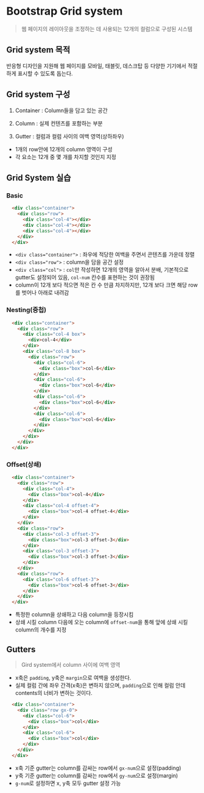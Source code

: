 # Bootstrap Grid system
> 웹 페이지의 레이아웃을 조정하는 데 사용되는 12개의 컬럼으로 구성된 시스템

## Grid system 목적
반응형 디자인을 지원해 웹 페이지를 모바일, 태블릿, 데스크탑 등 다양한 기기에서 적절하게 표시할 수 있도록 돕는다.

## Grid system 구성
1. Container : Column들을 담고 있는 공간

2. Column : 실제 컨텐츠를 포함하는 부분

3. Gutter : 컬럼과 컬럼 사이의 여백 영역(상하좌우)

- 1개의 row안에 12개의 column 영역이 구성
- 각 요소는 12개 중 몇 개를 차지할 것인지 지정

## Grid System 실습

### Basic
```html
  <div class="container">
    <div class="row">
      <div class="col-4"></div>
      <div class="col-4"></div>
      <div class="col-4"></div>
    </div>
  </div>
```
- `<div class="container">` : 좌우에 적당한 여백을 주면서 콘텐츠를 가운데 정렬
- `<div class="row">` : column을 담을 공간 설정
- `<div class="col">` : `col`만 작성하면 12개의 영역을 알아서 분배, 기본적으로 gutter도 설정되어 있음, `col-num` 칸수를 표현하는 것이 권장됨
- column이 12개 보다 적으면 적은 칸 수 만큼 차지하지만, 12개 보다 크면 해당 row를 벗어나 아래로 내려감

### Nesting(중첩)
```html
  <div class="container">
    <div class="row">
      <div class="col-4 box">
        <div>col-4</div>
      </div>
      <div class="col-8 box">
        <div class="row">
          <div class="col-6">
            <div class="box">col-6</div>
          </div>
          <div class="col-6">
            <div class="box">col-6</div>
          </div>
          <div class="col-6">
            <div class="box">col-6</div>
          </div>
          <div class="col-6">
            <div class="box">col-6</div>
          </div>
        </div>
      </div>
    </div>
  </div>
```

### Offset(상쇄)
```html
  <div class="container">
    <div class="row">
      <div class="col-4">
        <div class="box">col-4</div>
      </div>
      <div class="col-4 offset-4">
        <div class="box">col-4 offset-4</div>
      </div>
    </div>
    <div class="row">
      <div class="col-3 offset-3">
        <div class="box">col-3 offset-3</div>
      </div>
      <div class="col-3 offset-3">
        <div class="box">col-3 offset-3</div>
      </div>
    </div>
    <div class="row">
      <div class="col-6 offset-3">
        <div class="box">col-6 offset-3</div>
      </div>
    </div>
  </div>
```
- 특정한 column을 상쇄하고 다음 column을 등장시킴
- 상쇄 시킬 column 다음에 오는 column에 `offset-num`을 통해 앞에 상쇄 시킬 column의 개수를 지정

## Gutters
> Gird system에서 column 사이에 여백 영역
- x축은 `padding`, y축은 `margin`으로 여백을 생성한다.
- 실제 컬럼 간에 좌우 간격(x축)은 변하지 않으며, `padding`으로 인해 컬럼 안데 contents의 너비가 변하는 것이다.

```html
  <div class="container">
    <div class="row gx-0">
      <div class="col-6">
        <div class="box">col</div>
      </div>
      <div class="col-6">
        <div class="box">col</div>
      </div>
    </div>
  </div>
```
- x축 기준 gutter는 column를 감싸는 row에서 `gx-num`으로 설정(padding)
- y축 기준 gutter는 column를 감싸는 row에서 `gy-num`으로 설정(margin)
- `g-num`로 설정하면 x, y축 모두 gutter 설정 가능
